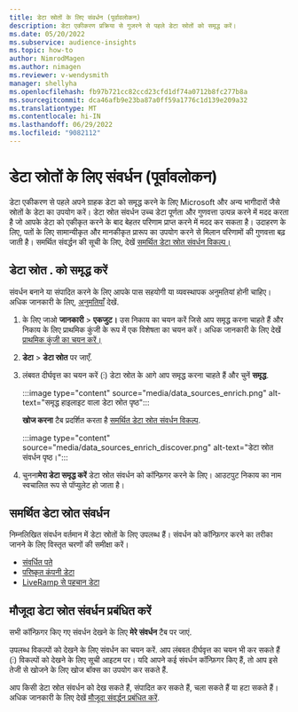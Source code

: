 ```yaml
---
title: डेटा स्रोतों के लिए संवर्धन (पूर्वावलोकन)
description: डेटा एकीकरण प्रक्रिया से गुजरने से पहले डेटा स्रोतों को समृद्ध करें।
ms.date: 05/20/2022
ms.subservice: audience-insights
ms.topic: how-to
author: NimrodMagen
ms.author: nimagen
ms.reviewer: v-wendysmith
manager: shellyha
ms.openlocfilehash: fb97b721cc82ccd23cfd1df74a0712b8fc277b8a
ms.sourcegitcommit: dca46afb9e23ba87a0ff59a1776c1d139e209a32
ms.translationtype: MT
ms.contentlocale: hi-IN
ms.lasthandoff: 06/29/2022
ms.locfileid: "9082112"
---
```

# <a name="enrichment-for-data-sources-preview"></a>डेटा स्रोतों के लिए संवर्धन (पूर्वावलोकन)

डेटा एकीकरण से पहले अपने ग्राहक डेटा को समृद्ध करने के लिए Microsoft और अन्य भागीदारों जैसे स्रोतों के डेटा का उपयोग करें। डेटा स्रोत संवर्धन उच्च डेटा पूर्णता और गुणवत्ता उत्पन्न करने में मदद करता है जो आपके डेटा को एकीकृत करने के बाद बेहतर परिणाम प्राप्त करने में मदद कर सकता है। उदाहरण के लिए, पतों के लिए सामान्यीकृत और मानकीकृत प्रारूप का उपयोग करने से मिलान परिणामों की गुणवत्ता बढ़ जाती है। समर्थित संवर्द्धन की सूची के लिए, देखें [समर्थित डेटा स्रोत संवर्धन विकल्प।](#supported-data-source-enrichments)

## <a name="enrich-a-data-source"></a>डेटा स्रोत . को समृद्ध करें

संवर्धन बनाने या संपादित करने के लिए आपके पास सहयोगी या व्यवस्थापक अनुमतियां होनी चाहिए। अधिक जानकारी के लिए, [अनुमतियाँ](permissions.md) देखें.  

1. के लिए जाओ **जानकारी** > **एकजुट।** उस निकाय का चयन करें जिसे आप समृद्ध करना चाहते हैं और निकाय के लिए प्राथमिक कुंजी के रूप में एक विशेषता का चयन करें। अधिक जानकारी के लिए देखें [प्राथमिक कुंजी का चयन करें।](map-entities.md#select-primary-key-and-semantic-type-for-attributes)

1. **डेटा** > **डेटा स्रोत** पर जाएँ.

1. लंबवत दीर्घवृत्त का चयन करें (&vellip;) डेटा स्रोत के आगे आप समृद्ध करना चाहते हैं और चुनें **समृद्ध**.

   :::image type="content" source="media/data_sources_enrich.png" alt-text="समृद्ध हाइलाइट वाला डेटा स्रोत पृष्ठ":::

   **खोज करना** टैब प्रदर्शित करता है [समर्थित डेटा स्रोत संवर्धन विकल्प](#supported-data-source-enrichments).

   :::image type="content" source="media/data_sources_enrich_discover.png" alt-text="डेटा स्रोत संवर्धन पृष्ठ।":::

1. चुनना**मेरा डेटा समृद्ध करें** डेटा स्रोत संवर्धन को कॉन्फ़िगर करने के लिए। आउटपुट निकाय का नाम स्वचालित रूप से पॉप्युलेट हो जाता है।

## <a name="supported-data-source-enrichments"></a>समर्थित डेटा स्रोत संवर्धन

निम्नलिखित संवर्धन वर्तमान में डेटा स्रोतों के लिए उपलब्ध हैं। संवर्धन को कॉन्फ़िगर करने का तरीका जानने के लिए विस्तृत चरणों की समीक्षा करें।

- [संवर्धित पते](enrichment-enhanced-addresses.md)
- [परिष्कृत कंपनी डेटा](enrichment-enhanced-company-data.md)
- [LiveRamp से पहचान डेटा](enrichment-liveramp.md)

## <a name="manage-existing-data-source-enrichments"></a>मौजूदा डेटा स्रोत संवर्धन प्रबंधित करें

सभी कॉन्फ़िगर किए गए संवर्धन देखने के लिए **मेरे संवर्धन** टैब पर जाएं.

उपलब्ध विकल्पों को देखने के लिए संवर्धन का चयन करें. आप लंबवत दीर्घवृत्त का चयन भी कर सकते हैं (&vellip;) विकल्पों को देखने के लिए सूची आइटम पर। यदि आपने कई संवर्धन कॉन्फ़िगर किए हैं, तो आप इसे तेजी से खोजने के लिए खोज बॉक्स का उपयोग कर सकते हैं.

आप किसी डेटा स्रोत संवर्धन को देख सकते हैं, संपादित कर सकते हैं, चला सकते हैं या हटा सकते हैं। अधिक जानकारी के लिए देखें [मौजूदा संवर्द्धन प्रबंधित करें](enrichment-hub.md).

